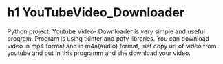 h1 YouTubeVideo_Downloader
==========================
Python project. Youtube Video- Downloader is very simple and useful program. Program is using tkinter and pafy libraries. 
You can download video in   mp4 format and in m4a(audio) format, just copy url of video from youtube and put in this programm and she download your video.
